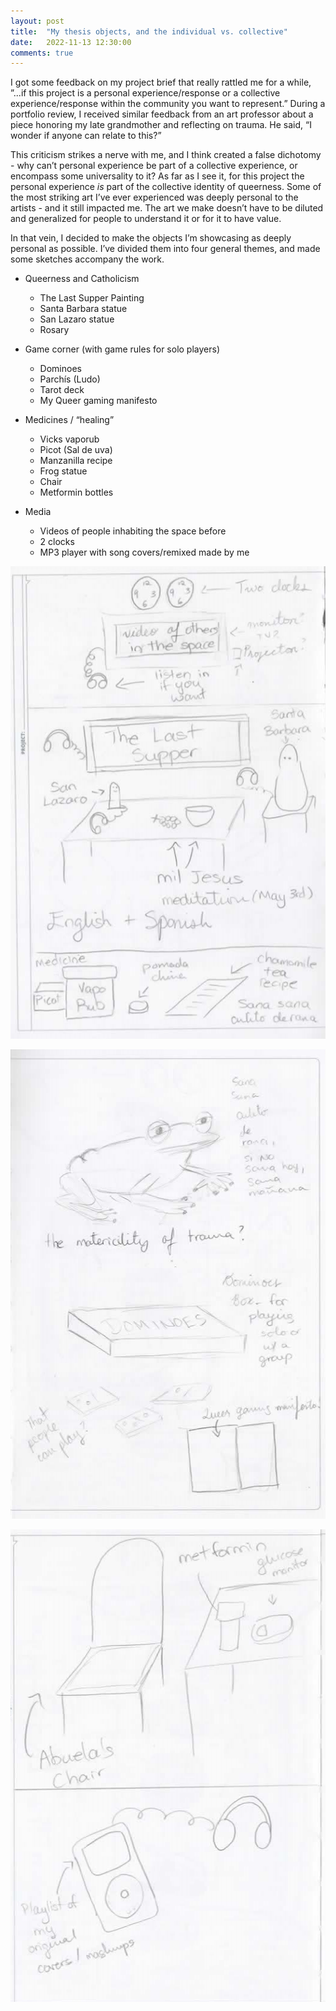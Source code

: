```yaml
---
layout: post
title:  "My thesis objects, and the individual vs. collective"
date:   2022-11-13 12:30:00
comments: true
---
```


I got some feedback on my project brief that really rattled me for a while, ”...if this project is a personal experience/response or a collective experience/response within the community you want to represent.” During a portfolio review, I received similar feedback from an art professor about a piece honoring my late grandmother and reflecting on trauma. He said, “I wonder if anyone can relate to this?”

This criticism strikes a nerve with me, and I think created a false dichotomy  - why can’t personal experience be part of a collective experience, or encompass some universality to it? As far as I see it, for this project the personal experience *is* part of the collective identity of queerness. Some of the most striking art I’ve ever experienced was deeply personal to the artists - and it still impacted me. The art we make doesn’t have to be diluted and generalized for people to understand it or for it to have value.

In that vein, I decided to make the objects I’m showcasing as deeply personal as possible.
I’ve divided them into four general themes, and made some sketches accompany the work.

- Queerness and Catholicism
    - The Last Supper Painting
    - Santa Barbara statue
    - San Lazaro statue
    - Rosary

- Game corner (with game rules for solo players)
	- Dominoes
    - Parchís (Ludo)
    - Tarot deck
    - My Queer gaming manifesto

- Medicines / “healing”
    - Vicks vaporub
    - Picot (Sal de uva)
    - Manzanilla recipe
    - Frog statue
    - Chair
    - Metformin bottles

- Media
    - Videos of people inhabiting the space before
    - 2 clocks
    - MP3 player with song covers/remixed made by me


![Three panels of sketches of my objects](https://github.com/dtosca/thesis-idm/blob/main/assets/img/2022-11-13-Sketches/sketch1.png)  

![Two sketches of my frog and dominoes objects](https://github.com/dtosca/thesis-idm/blob/main/assets/img/2022-11-13-Sketches/sketch2.png)  

![Two sketches of chair and media objects](https://github.com/dtosca/thesis-idm/blob/main/assets/img/2022-11-13-Sketches/sketch3.png)